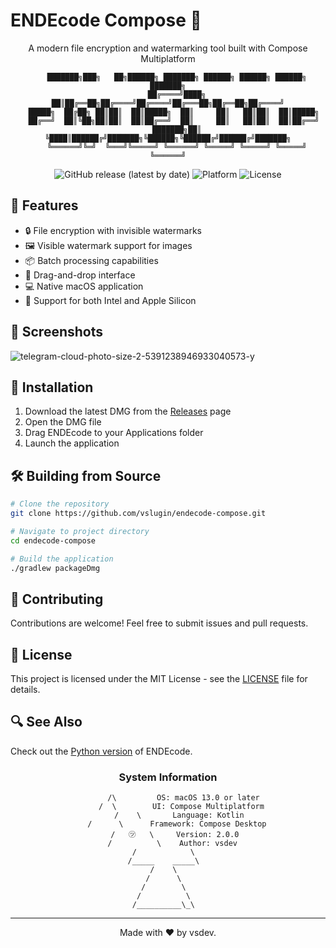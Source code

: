 # ENDEcode Compose 🔐

<div align="center">

A modern file encryption and watermarking tool built with Compose Multiplatform

```
    ███████╗███╗   ██╗██████╗ ███████╗ ██████╗ ██████╗ ██████╗ ███████╗
    ██╔════╝████╗  ██║██╔══██╗██╔════╝██╔════╝██╔═══██╗██╔══██╗██╔════╝
    █████╗  ██╔██╗ ██║██║  ██║█████╗  ██║     ██║   ██║██║  ██║█████╗  
    ██╔══╝  ██║╚██╗██║██║  ██║██╔══╝  ██║     ██║   ██║██║  ██║██╔══╝  
    ███████╗██║ ╚████║██████╔╝███████╗╚██████╗╚██████╔╝██████╔╝███████╗
    ╚══════╝╚═╝  ╚═══╝╚═════╝ ╚══════╝ ╚═════╝ ╚═════╝ ╚═════╝ ╚══════╝
```

![GitHub release (latest by date)](https://img.shields.io/github/v/release/vladslugin987/endecode-compose)
![Platform](https://img.shields.io/badge/platform-macOS-lightgrey)
![License](https://img.shields.io/badge/license-MIT-blue)

</div>

## 🌟 Features

- 🔒 File encryption with invisible watermarks
- 🖼️ Visible watermark support for images
- 📦 Batch processing capabilities
- 🎯 Drag-and-drop interface
- 💻 Native macOS application
- 🚀 Support for both Intel and Apple Silicon

## 📸 Screenshots

![telegram-cloud-photo-size-2-5391238946933040573-y](https://github.com/user-attachments/assets/62758642-9d45-47cc-b389-b60a499c7b85)


## 🚀 Installation

1. Download the latest DMG from the [Releases](https://github.com/vslugin/endecode-compose/releases) page
2. Open the DMG file
3. Drag ENDEcode to your Applications folder
4. Launch the application

## 🛠️ Building from Source

```bash
# Clone the repository
git clone https://github.com/vslugin/endecode-compose.git

# Navigate to project directory
cd endecode-compose

# Build the application
./gradlew packageDmg
```

## 🤝 Contributing

Contributions are welcome! Feel free to submit issues and pull requests.

## 📝 License

This project is licensed under the MIT License - see the [LICENSE](LICENSE) file for details.

## 🔍 See Also

Check out the [Python version](https://github.com/vladslugin987/endecode) of ENDEcode.

<div align="center">

### System Information

```
       /\         OS: macOS 13.0 or later
      /  \        UI: Compose Multiplatform
     /    \       Language: Kotlin
    /      \      Framework: Compose Desktop
   /   ㋡   \     Version: 2.0.0
  /          \    Author: vsdev
 /            \   
/_____    _____\  
     /    \       
    /      \      
   /        \     
  /          \    
 /__________\_\   
```

---
Made with ❤️ by vsdev.
</div>
